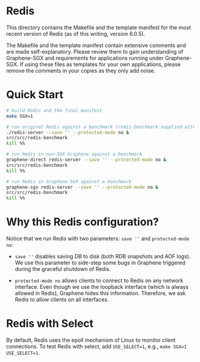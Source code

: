# Redis

This directory contains the Makefile and the template manifest for the most
recent version of Redis (as of this writing, version 6.0.5).

The Makefile and the template manifest contain extensive comments and are made
self-explanatory. Please review them to gain understanding of Graphene-SGX
and requirements for applications running under Graphene-SGX. If using these
files as templates for your own applications, please remove the comments in your
copies as they only add noise.

# Quick Start

```sh
# build Redis and the final manifest
make SGX=1

# run original Redis against a benchmark (redis-benchmark supplied with Redis)
./redis-server --save '' --protected-mode no &
src/src/redis-benchmark
kill %%

# run Redis in non-SGX Graphene against a benchmark
graphene-direct redis-server --save '' --protected-mode no &
src/src/redis-benchmark
kill %%

# run Redis in Graphene-SGX against a benchmark
graphene-sgx redis-server --save '' --protected-mode no &
src/src/redis-benchmark
kill %%
```

# Why this Redis configuration?

Notice that we run Redis with two parameters: `save ''` and `protected-mode no`:

- `save ''` disables saving DB to disk (both RDB snapshots and AOF logs). We use
  this parameter to side-step some bugs in Graphene triggered during the
  graceful shutdown of Redis.

- `protected-mode no` allows clients to connect to Redis on any network
  interface. Even though we use the loopback interface (which is always allowed
  in Redis), Graphene hides this information. Therefore, we ask Redis to allow
  clients on all interfaces.

# Redis with Select

By default, Redis uses the epoll mechanism of Linux to monitor client
connections.  To test Redis with select, add `USE_SELECT=1`, e.g., `make SGX=1
USE_SELECT=1`.
